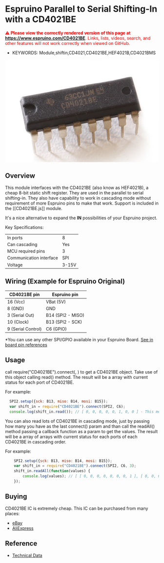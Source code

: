 <!--- Copyright (c) 2016 Nic Marcondes -->
Espruino Parallel to Serial Shifting-In with a CD4021BE
=====================

<span style="color:red">:warning: **Please view the correctly rendered version of this page at https://www.espruino.com/CD4021BE**. Links, lists, videos, search, and other features will not work correctly when viewed on GitHub.</span>

* KEYWORDS: Module,shiftin,CD4021,CD4021BE,HEF4021B,CD4021BMS

![CD4021BE](CD4021BE/ic.jpg)


Overview
-----------------

This module interfaces with the CD4021BE (also know as HEF4021B), a cheap 8-bit static shift register. They are used in the parallel to serial shifting-in. They also have capability to work in cascading mode without requirement of more Espruino pins to make that work. Support is included in the [[CD4021BE.js]] module.

It's a nice alternative to expand the **IN** possibilities of your Espruino project.

 Key Specifications:

  |                         |       |
  |-------------------------|-------|
  | In ports                | 8     |
  | Can cascading           | Yes   |
  | MCU required pins       | 3     |
  | Communication interface | SPI   |
  | Voltage                 | 3-15V |


Wiring (Example for Espruino Original)
-----------------

  | CD4021BE pin        | Espruino pin      |
  |---------------------|-------------------|
  | 16 (Vcc)            | VBat (5V)         |
  | 8  (GND)            | GND               |
  | 3  (Serial Out)     | B14 (SPI2 - MISO) |
  | 10 (Clock)          | B13 (SPI2 - SCK)  |
  | 9  (Serial Control) | C6  (GPIO)        |

*You can use any other SPI/GPIO available in your Espruino Board. [See in board pin references](http://www.espruino.com/Reference)


Usage
-----------------

call require("CD4021BE").connect(<SPI Number>, <Serial Control Pin>) to get a CD4021BE object. Take use of this object calling read() method. The result will be a array with current status for each port of CD4021BE. 

For example:
```JavaScript
  SPI2.setup({sck: B13, miso: B14, mosi: B15});
  var shift_in = require("CD4021BE").connect(SPI2, C6);
  console.log(shift_in.read()); // [ 0, 0, 0, 0, 0, 1, 0, 0 ] - This means that only port 6 is in high level
```

You can also read lots of CD4021BE in cascading mode, just by passing how many you have as the last connect() param and than call the readAll() method passing a callback function as a param to get the values. The result will be a array of arrays with current status for each ports of each CD4021BE in cascading order.

For example:
```JavaScript
	SPI2.setup({sck: B13, miso: B14, mosi: B15});
	var shift_in = require("CD4021BE").connect(SPI2, C6, 3);
	shift_in.readAll(function(values) {
		console.log(values); // [ [ 0, 0, 0, 0, 0, 0, 0, 1 ], [ 0, 0, 0, 0, 0, 1, 0, 0 ], [ 0, 0, 1, 0, 1, 0, 0, 0 ] ] - The status of three cascading CD4021BE
	});
```


Buying
-----

CD4021BE IC is extremely cheap. This IC can be purchased from many places:
* [eBay](http://www.ebay.com/sch/i.html?_nkw=cd4021)
* [AliExpress](http://www.aliexpress.com/wholesale?SearchText=cd4021)

Reference
---------
* [Technical Data](http://www.nxp.com/documents/data_sheet/HEF4021B.pdf)